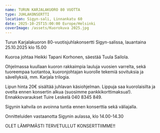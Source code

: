 ```yaml
---
name: TURUN KARJALAKUORO 80 VUOTTA
type: JUHLAKONSERTTI
location: Sigyn-sali, Linnankatu 60
date: 2025-10-25T15:00:00 Europe/Helsinki
coverImage: /assets/Kuorokuva 2025.jpg
---
```

Turun Karjalakuoron 80-vuotisjuhlakonsertti Sigyn-salissa, lauantaina 25.10.2025 klo 15.00

Kuoroa johtaa Heikki Tapani Korhonen, säestää Tuula Sailola.

Ohjelmassa kuullaan kuoron rakkaimpia lauluja vuosien varrelta, sekä tuoreempaa tuotantoa, kuoronjohtajan kuorolle tekemiä sovituksia ja sävellyksiä, mm. Karjala trilogia.

Lipun hinta 20€ sisältää juhlavan käsiohjelman. Lippuja saa kuorolaisilta ja ovelta ennen konsertin alkua (suosimme pankkikorttimaksua!). Ennakkovaraukset Tuire Leskelä 040 8345 849.

Sigynin kahvila on avoinna tuntia ennen konserttia sekä väliajalla.

Onnitteluiden vastaanotta Sigynin aulassa, klo 14.00-14.30

OLET LÄMPIMÄSTI TERVETULLUT KONSERTTIIMME!!